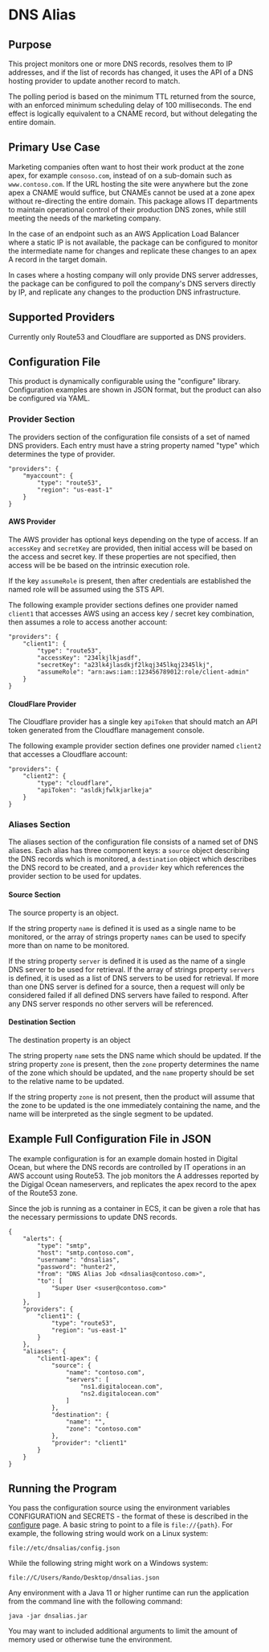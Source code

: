 # DNS Alias

## Purpose

This project monitors one or more DNS records, resolves them to IP addresses, and if the list of
records has changed, it uses the API of a DNS hosting provider to update another record to match.

The polling period is based on the minimum TTL returned from the source, with an enforced minimum
scheduling delay of 100 milliseconds.  The end effect is logically equivalent to a CNAME record,
but without delegating the entire domain.

## Primary Use Case

Marketing companies often want to host their work product at the zone apex, for example
`consoso.com`, instead of on a sub-domain such as `www.contoso.com`.  If the URL hosting
the site were anywhere but the zone apex a CNAME would suffice, but CNAMEs cannot be used at a
zone apex without re-directing the entire domain.  This package allows IT departments to maintain
operational control of their production DNS zones, while still meeting the needs of the marketing
company.

In the case of an endpoint such as an AWS Application Load Balancer where a static IP is not
available, the package can be configured to monitor the intermediate name for changes and
replicate these changes to an apex A record in the target domain.

In cases where a hosting company will only provide DNS server addresses, the package can be
configured to poll the company's DNS servers directly by IP, and replicate any changes to the
production DNS infrastructure.

## Supported Providers

Currently only Route53 and Cloudflare are supported as DNS providers.

## Configuration File

This product is dynamically configurable using the "configure" library.  Configuration examples
are shown in JSON format, but the product can also be configured via YAML.

### Provider Section

The providers section of the configuration file consists of a set of named DNS providers.  Each
entry must have a string property named "type" which determines the type of provider.

    "providers": {
        "myaccount": {
            "type": "route53",
            "region": "us-east-1"
        }
    }

#### AWS Provider

The AWS provider has optional keys depending on the type of access.  If an `accessKey` and
`secretKey` are provided, then initial access will be based on the access and secret key.
If these properties are not specified, then access will be be based on the intrinsic execution
role.

If the key `assumeRole` is present, then after credentials are established the named role will
be assumed using the STS API.

The following example provider sections defines one provider named `client1` that accesses AWS
using an access key / secret key combination, then assumes a role to access another account:

    "providers": {
        "client1": {
            "type": "route53",
            "accessKey": "234lkjlkjasdf",
            "secretKey": "a23lk4jlasdkjf2lkqj345lkqj2345lkj",
            "assumeRole": "arn:aws:iam::123456789012:role/client-admin"
        }
    }

#### CloudFlare Provider

The Cloudflare provider has a single key `apiToken` that should match an API token generated
from the Cloudflare management console.

The following example provider section defines one provider named `client2` that accesses
a Cloudflare account:

    "providers": {
        "client2": {
            "type": "cloudflare",
            "apiToken": "asldkjfwlkjarlkeja"
        }
    }

### Aliases Section

The aliases section of the configuration file consists of a named set of DNS aliases.  Each
alias has three component keys:  a `source` object describing the DNS records which is monitored,
a `destination` object which describes the DNS record to be created, and a `provider`
key which references the provider section to be used for updates.

#### Source Section

The source property is an object.

If the string property `name` is defined it is used as a single
name to be monitored, or the array of strings property `names` can be used to specify
more than on name to be monitored.

If the string property `server` is defined it is used as the name of a single DNS server
to be used for retrieval.  If the array of strings property `servers` is defined, it is used
as a list of DNS servers to be used for retrieval.  If more than one DNS server is defined for a
source, then a request will only be considered failed if all defined DNS servers have failed to
respond.  After any DNS server responds no other servers will be referenced.

#### Destination Section

The destination property is an object

The string property `name` sets the DNS name which should be updated.  If the string property
`zone` is present, then the `zone` property determines the name of the zone which should be
updated, and the `name` property should be set to the relative name to be updated.

If the string property `zone` is not present, then the product will assume that the zone to
be updated is the one immediately containing the name, and the name will be interpreted as the
single segment to be updated.

## Example Full Configuration File in JSON

The example configuration is for an example domain hosted in Digital Ocean, but where the DNS
records are controlled by IT operations in an AWS account using Route53.  The job monitors the A
addresses reported by the Digigal Ocean nameservers, and replicates the apex record to the
apex of the Route53 zone.

Since the job is running as a container in ECS, it can be given a role that has the necessary
permissions to update DNS records.

    {
        "alerts": {
            "type": "smtp",
            "host": "smtp.contoso.com",
            "username": "dnsalias",
            "password": "hunter2",
            "from": "DNS Alias Job <dnsalias@contoso.com>",
            "to": [
                "Super User <suser@contoso.com>"
            ]
        },
        "providers": {
            "client1": {
                "type": "route53",
                "region": "us-east-1"
            }
        },
        "aliases": {
            "client1-apex": {
                "source": {
                    "name": "contoso.com",
                    "servers": [
                        "ns1.digitalocean.com",
                        "ns2.digitalocean.com"
                    ]
                },
                "destination": {
                    "name": "",
                    "zone": "contoso.com"
                },
                "provider": "client1"
            }
        }
    }

## Running the Program

You pass the configuration source using the environment variables CONFIGURATION and SECRETS -
the format of these is described in the [configure](https://github.com/teaglu/configure) page.  A
basic string to point to a file is `file://{path}`.  For example, the following string would
work on a Linux system:

    file://etc/dnsalias/config.json
    
While the following string might work on a Windows system:

    file://C/Users/Rando/Desktop/dnsalias.json

Any environment with a Java 11 or higher runtime can run the application from the command line
with the following command:

    java -jar dnsalias.jar
    
You may want to included additional arguments to limit the amount of memory used or otherwise
tune the environment.
